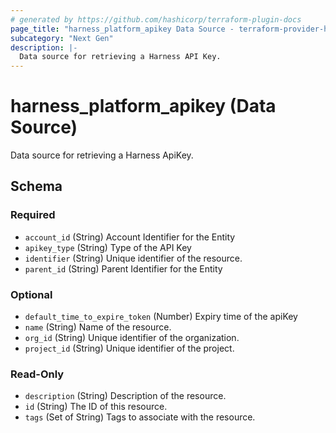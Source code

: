 ```yaml
---
# generated by https://github.com/hashicorp/terraform-plugin-docs
page_title: "harness_platform_apikey Data Source - terraform-provider-harness"
subcategory: "Next Gen"
description: |-
  Data source for retrieving a Harness API Key.
---
```


# harness_platform_apikey (Data Source)

Data source for retrieving a Harness ApiKey.



<!-- schema generated by tfplugindocs -->
## Schema

### Required

- `account_id` (String) Account Identifier for the Entity
- `apikey_type` (String) Type of the API Key
- `identifier` (String) Unique identifier of the resource.
- `parent_id` (String) Parent Identifier for the Entity

### Optional

- `default_time_to_expire_token` (Number) Expiry time of the apiKey
- `name` (String) Name of the resource.
- `org_id` (String) Unique identifier of the organization.
- `project_id` (String) Unique identifier of the project.

### Read-Only

- `description` (String) Description of the resource.
- `id` (String) The ID of this resource.
- `tags` (Set of String) Tags to associate with the resource.
